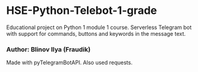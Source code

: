 # HSE-Python-Telebot-1-grade
Educational project on Python 1 module 1 course. Serverless Telegram bot with support for commands, buttons and keywords in the message text.

### Author: Blinov Ilya (Fraudik)

Made with pyTelegramBotAPI. Also used requests.
  
